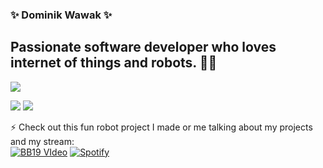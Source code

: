### ✨ Dominik Wawak ✨

## Passionate software developer who loves internet of things and robots. 🦾🤖

![](https://komarev.com/ghpvc/?username=DominikWawak&color=blueviolet)

<div>
 <img src="https://github-readme-stats.vercel.app/api?username=DominikWawak&&show_icons=true&title_color=ffffff&icon_color=bb2acf&text_color=daf7dc&bg_color=151515">

<img src= "https://github-readme-stats.vercel.app/api/top-langs/?username=DominikWawak&show_icons=true&title_color=ffffff&icon_color=bb2acf&text_color=daf7dc&bg_color=151515&layout=compact)">
</div>

⚡ Check out this fun robot project I made or me talking about my projects and my stream:   
[![BB19 VIdeo ](https://img.youtube.com/vi/W9i1spe7n34/0.jpg)](https://www.youtube.com/watch?v=W9i1spe7n34) [![Spotify](https://d3t3ozftmdmh3i.cloudfront.net/production/podcast_uploaded400/1077036/1077036-1607080293089-30d0bbad37c7f.jpg)](https://open.spotify.com/episode/61tX0RWas4EQ5HqZOBf8DK)


<!--
**DominikWawak/DominikWawak** is a ✨ _special_ ✨ repository because its `README.md ` (this file) appears on your GitHub profile.

Here are some ideas to get you started:

- 🔭 I’m currently working on ...
- 🌱 I’m currently learning ...
- 👯 I’m looking to collaborate on ...
- 🤔 I’m looking for help with ...
- 💬 Ask me about ...
- 📫 How to reach me: ...
- 😄 Pronouns: ...
- ⚡ Fun fact: ...
-->


